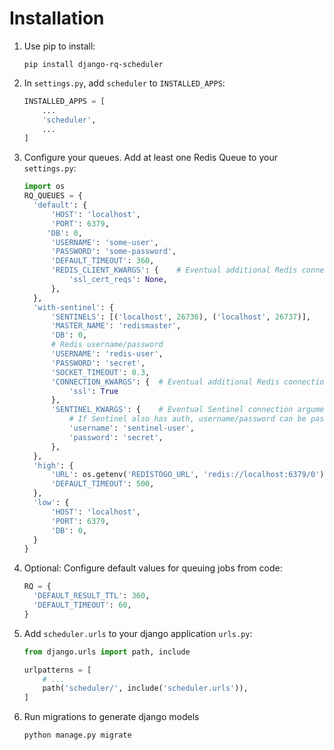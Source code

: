 # Installation

1. Use pip to install:
   ```shell
   pip install django-rq-scheduler
   ```

2. In `settings.py`, add `scheduler` to  `INSTALLED_APPS`:
   ```python
   INSTALLED_APPS = [
       ...    
       'scheduler',
       ...
   ]
   ```

3. Configure your queues.
   Add at least one Redis Queue to your `settings.py`:
   ```python
   import os
   RQ_QUEUES = {
     'default': {
         'HOST': 'localhost',
         'PORT': 6379,
        'DB': 0,
         'USERNAME': 'some-user',
         'PASSWORD': 'some-password',
         'DEFAULT_TIMEOUT': 360,
         'REDIS_CLIENT_KWARGS': {    # Eventual additional Redis connection arguments
             'ssl_cert_reqs': None,
         },
     },
     'with-sentinel': {
         'SENTINELS': [('localhost', 26736), ('localhost', 26737)],
         'MASTER_NAME': 'redismaster',
         'DB': 0,
         # Redis username/password
         'USERNAME': 'redis-user',
         'PASSWORD': 'secret',
         'SOCKET_TIMEOUT': 0.3,
         'CONNECTION_KWARGS': {  # Eventual additional Redis connection arguments
             'ssl': True
         },
         'SENTINEL_KWARGS': {    # Eventual Sentinel connection arguments
             # If Sentinel also has auth, username/password can be passed here
             'username': 'sentinel-user',
             'password': 'secret',
         },
     },
     'high': {
         'URL': os.getenv('REDISTOGO_URL', 'redis://localhost:6379/0'), # If you're on Heroku
         'DEFAULT_TIMEOUT': 500,
     },
     'low': {
         'HOST': 'localhost',
         'PORT': 6379,
         'DB': 0,
     }
   }
   ```
4. Optional: Configure default values for queuing jobs from code:
   ```python
   RQ = {
     'DEFAULT_RESULT_TTL': 360,
     'DEFAULT_TIMEOUT': 60,
   }
   ```
5. Add `scheduler.urls` to your django application `urls.py`:
   ```python
   from django.urls import path, include
   
   urlpatterns = [
       # ...
       path('scheduler/', include('scheduler.urls')),
   ]
   ```

6. Run migrations to generate django models
   ```shell
   python manage.py migrate
   ```

